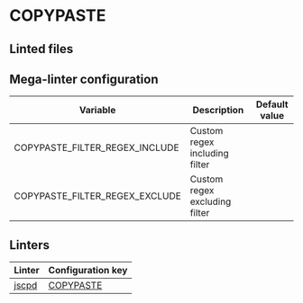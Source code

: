 <!-- markdownlint-disable MD003 MD020 MD033 MD041 -->
<!-- Generated by .automation/build.py, please do not update manually -->
<!-- Instead, update descriptor file at https://github.com/nvuillam/mega-linter/tree/master/megalinter/descriptors/copypaste.yml -->
# COPYPASTE

## Linted files

## Mega-linter configuration

| Variable | Description | Default value |
| ----------------- | -------------- | -------------- |
| COPYPASTE_FILTER_REGEX_INCLUDE | Custom regex including filter |  |
| COPYPASTE_FILTER_REGEX_EXCLUDE | Custom regex excluding filter |  |

## Linters

| Linter | Configuration key |
| ------ | ----------------- |
| [jscpd](copypaste_jscpd.md) | [COPYPASTE](copypaste_jscpd.md) |
